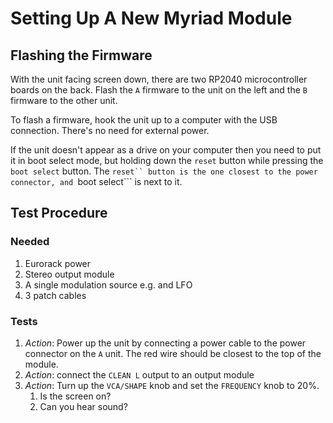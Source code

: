 # Setting Up A New Myriad Module

## Flashing the Firmware

With the unit facing screen down, there are two RP2040 microcontroller boards on the back.  Flash the ```A``` firmware to the unit on the left and the ```B``` firmware to the other unit.

To flash a firmware, hook the unit up to a computer with the USB connection. There's no need for external power.  

If the unit doesn't appear as a drive on your computer then you need to put it in boot select mode, but holding down the ```reset``` button while pressing the ```boot select``` button.  The ```reset`` button is the one closest to the power connector, and ```boot select``` is next to it.

## Test Procedure

### Needed

1. Eurorack power
2. Stereo output module
3. A single modulation source e.g. and LFO
4. 3 patch cables

### Tests

1. *Action*: Power up the unit by connecting a power cable to the power connector on the ```A``` unit. The red wire should be closest to the top of the module. 
2. *Action*: connect the ```CLEAN L``` output to an output module
3. *Action*: Turn up the ```VCA/SHAPE``` knob and set the ```FREQUENCY``` knob to 20%.
    1. Is the screen on?
    2. Can you hear sound?
